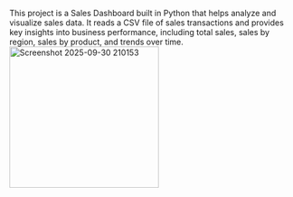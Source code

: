This project is a Sales Dashboard built in Python that helps analyze and visualize sales data. It reads a CSV file of sales transactions and provides key insights into business performance, including total sales, sales by region, sales by product, and trends over time.
<img width="264" height="250" alt="Screenshot 2025-09-30 210153" src="https://github.com/user-attachments/assets/e0f68567-89be-40ec-9ce9-84ba59131ab8" />
